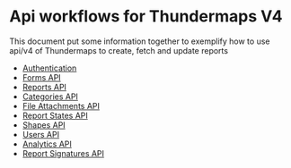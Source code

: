 # Api workflows for Thundermaps V4
This document put some information together to exemplify how to use api/v4 of
Thundermaps to create, fetch and update reports

- [Authentication](#authentication)
- [Forms API](#forms-api)
- [Reports API](#reports-api)
- [Categories API](#categories-api)
- [File Attachments API](#file-attachments-api)
- [Report States API](#report-states-api)
- [Shapes API](#shapes-api)
- [Users API](#users-api)
- [Analytics API](#analytics-api)
- [Report Signatures API](#report-signatures-api)
